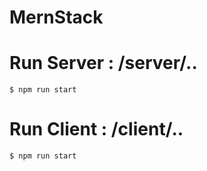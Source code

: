 # MernStack
# Run Server : /server/..
```shellscript 
$ npm run start
```
# Run Client : /client/..
```shellscript
$ npm run start
```

